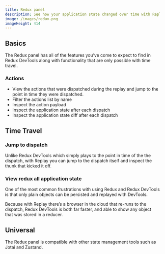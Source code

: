 ```yaml
---
title: Redux panel
description: See how your application state changed over time with Replay’s Redux panel
image: /images/redux.png
imageHeight: 414
---
```


## Basics

The Redux panel has all of the features you’ve come to expect to find in Redux DevTools along with functionality that are only possible with time travel.

### Actions

- View the actions that were dispatched during the replay and jump to the point in time they were dispatched.
- Filter the actions list by name
- Inspect the action payload
- Inspect the application state after each dispatch
- Inspect the application state diff after each dispatch

## Time Travel

### Jump to dispatch

Unlike Redux DevTools which simply plays to the point in time of the the dispatch, with Replay you can jump to the dispatch itself and inspect the thunk that kicked it off.

### View redux all application state

One of the most common frustrations with using Redux and Redux DevTools is that only plain objects can be persisted and replayed with DevTools.

Because with Replay there’s a browser in the cloud that re-runs to the dispatch, Redux DevTools is both far faster, and able to show any object that was stored in a reducer.

## Universal

The Redux panel is compatible with other state management tools such as Jotai and Zustand.

##
